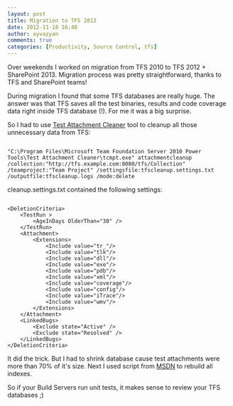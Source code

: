 ```yaml
---
layout: post
title: Migration to TFS 2012
date: 2012-11-18 16:40
author: ayvazyan
comments: true
categories: [Productivity, Source Control, tfs]
---
```

Over weekends I worked on migration from TFS 2010 to TFS 2012 + SharePoint 2013. Migration process was pretty straightforward, thanks to TFS and SharePoint teams!

During migration I found that some TFS databases are really huge. The answer was that TFS saves all the test binaries, results and code coverage data right inside TFS database (!). For me it was a big surprise.

So I had to use <a href="http://visualstudiogallery.msdn.microsoft.com/3d37ce86-05f1-4165-957c-26aaa5ea1010">Test Attachment Cleaner</a> tool to cleanup all those unnecessary data from TFS:

<pre><code>
&quot;C:\Program Files\Microsoft Team Foundation Server 2010 Power Tools\Test Attachment Cleaner\tcmpt.exe&quot; attachmentcleanup /collection:&quot;http://tfs.example.com:8080/tfs/Collection&quot; /teamproject:&quot;Team Project&quot; /settingsfile:tfscleanup.settings.txt /outputfile:tfscleanup.logs /mode:delete
</code></pre>

cleanup.settings.txt contained the following settings:

<pre><code class="xml">
&lt;DeletionCriteria&gt;
    &lt;TestRun &gt;
        &lt;AgeInDays OlderThan=&quot;30&quot; /&gt;
    &lt;/TestRun&gt;
    &lt;Attachment&gt;
        &lt;Extensions&gt;
            &lt;Include value=&quot;tr_&quot;/&gt;
            &lt;Include value=&quot;tlk&quot;/&gt;
            &lt;Include value=&quot;dll&quot;/&gt;
            &lt;Include value=&quot;exe&quot;/&gt;
            &lt;Include value=&quot;pdb&quot;/&gt;
            &lt;Include value=&quot;xml&quot;/&gt;
            &lt;Include value=&quot;coverage&quot;/&gt;
            &lt;Include value=&quot;config&quot;/&gt;
            &lt;Include value=&quot;iTrace&quot;/&gt;
            &lt;Include value=&quot;wmv&quot;/&gt;
        &lt;/Extensions&gt;
    &lt;/Attachment&gt;
    &lt;LinkedBugs&gt;
        &lt;Exclude state=&quot;Active&quot; /&gt;
        &lt;Exclude state=&quot;Resolved&quot; /&gt;
    &lt;/LinkedBugs&gt;
&lt;/DeletionCriteria&gt;
</code></pre>

It did the trick. But I had to shrink database cause test attachments were more than 70% of it's size.
Next I used script from <a href="http://msdn.microsoft.com/en-us/library/ms177571.aspx" title="DBCC INDEXDEFRAG">MSDN</a> to rebuild all indexes.

So if your Build Servers run unit tests, it makes sense to review your TFS databases ;)
